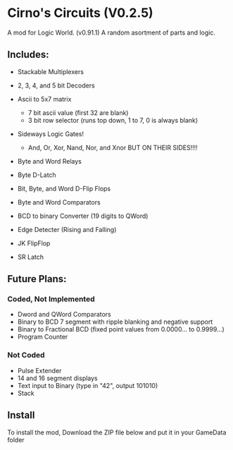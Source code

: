 # Cirno's Circuits (V0.2.5)

A mod for Logic World. (v0.91.1)
A random asortment of parts and logic.

## Includes:

- Stackable Multiplexers
- 2, 3, 4, and 5 bit Decoders
- Ascii to 5x7 matrix
	
	- 7 bit ascii value (first 32 are blank)
	- 3 bit row selector (runs top down, 1 to 7, 0 is always blank)

- Sideways Logic Gates!
	- And, Or, Xor, Nand, Nor, and Xnor BUT ON THEIR SIDES!!!!

- Byte and Word Relays
- Byte D-Latch
- Bit, Byte, and Word D-Flip Flops
- Byte and Word Comparators
- BCD to binary Converter (19 digits to QWord)
- Edge Detecter (Rising and Falling)
- JK FlipFlop
- SR Latch

## Future Plans:

### Coded, Not Implemented

- Dword and QWord Comparators
- Binary to BCD 7 segment with ripple blanking and negative support
- Binary to Fractional BCD (fixed point values from 0.0000... to 0.9999...)
- Program Counter

### Not Coded

- Pulse Extender
- 14 and 16 segment displays
- Text input to Binary (type in "42", output 101010)
- Stack

## Install

To install the mod, Download the ZIP file below and put it in your GameData folder